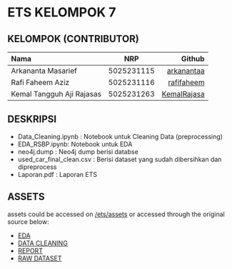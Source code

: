 # ETS KELOMPOK 7

## KELOMPOK (CONTRIBUTOR)
| Nama   | NRP | Github  |
| :----- | :--: | -----: |
| Arkananta Masarief   |  5025231115  | [arkanantaa](https://github.com/arkanantaa) |
| Rafi Faheem Aziz    | 5025231116   | [rafifaheem](https://github.com/rafifaheem) |
| Kemal Tangguh Aji Rajasas   | 5025231263   | [KemalRajasa](https://github.com/KemalRajasa/) |

## DESKRIPSI
- Data_Cleaning.ipynb : Notebook untuk Cleaning Data (preprocessing)
- EDA_RSBP.ipynb: Notebook untuk EDA
- neo4j.dump : Neo4j dump berisi databse
- used_car_final_clean.csv : Berisi dataset yang sudah dibersihkan dan dipreprocess
- Laporan.pdf : Laporan ETS

## ASSETS

assets could be accessed on [/ets/assets](https://github.com/KemalRajasa/rsbp/edit/main/ets/assets/) or accessed through the original source below:

- [EDA](https://colab.research.google.com/drive/1HepKDgcgY5FXU2z_nN6HvitXbi321W05#scrollTo=KGCM7n3zljEg)
- [DATA CLEANING](https://colab.research.google.com/drive/10nEE_STtMoz9hd4PY9XP34F73UTA4IOz?usp=sharing#scrollTo=xuz9lZw8Ehet)
- [REPORT](https://docs.google.com/document/d/17URf0DZKvlZRz3sPePzN6wx6s9_kwxE_63-9i1PRwME/edit?tab=t.0)
- [RAW DATASET](https://www.kaggle.com/datasets/taeefnajib/used-car-price-prediction-dataset/data)

